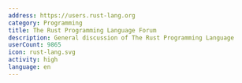 ```yaml
---
address: https://users.rust-lang.org
category: Programming
title: The Rust Programming Language Forum
description: General discussion of The Rust Programming Language
userCount: 9865
icon: rust-lang.svg
activity: high
language: en
---
```


